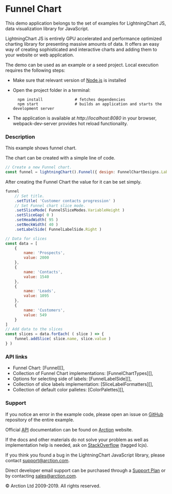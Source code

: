 # Funnel Chart

This demo application belongs to the set of examples for LightningChart JS, data visualization library for JavaScript.

LightningChart JS is entirely GPU accelerated and performance optimized charting library for presenting massive amounts of data. It offers an easy way of creating sophisticated and interactive charts and adding them to your website or web application.

The demo can be used as an example or a seed project. Local execution requires the following steps:

- Make sure that relevant version of [Node.js](https://nodejs.org/en/download/) is installed
- Open the project folder in a terminal:

        npm install              # fetches dependencies
        npm start                # builds an application and starts the development server

- The application is available at *http://localhost:8080* in your browser, webpack-dev-server provides hot reload functionality.

### Description

This example shows funnel chart.

The chart can be created with a simple line of code.

```javascript
// Create a new Funnel chart.
const funnel = lightningChart().Funnel({ design: FunnelChartDesigns.LabelsOnSides })
```

After creating the Funnel Chart the value for it can be set simply.

```javascript
funnel
    // Set title.
    .setTitle( 'Customer contacts progression' )
    // Set Funnel chart slice mode.
    .setSliceMode( FunnelSliceModes.VariableHeight )
    .setSliceGap( 0 )
    .setHeadWidth( 95 )
    .setNeckWidth( 40 )
    .setLabelSide( FunnelLabelSide.Right )

// Data for slices
const data = [
    {
        name: 'Prospects',
        value: 2000
    },
    {
        name: 'Contacts',
        value: 1540
    },
    {
        name: 'Leads',
        value: 1095
    },
    {
        name: 'Customers',
        value: 549
    }
]
// Add data to the slices
const slices = data.forEach( ( slice ) => {
    funnel.addSlice( slice.name, slice.value )
} )
```

### API links

* Funnel Chart: [Funnel][],
* Collection of Funnel Chart implementations: [FunnelChartTypes][],
* Options for selecting side of labels: [FunnelLabelSide][],
* Collection of slice labels implementation: [SliceLabelFormatters][],
* Collection of default color palletes: [ColorPalettes][],

### Support

If you notice an error in the example code, please open an issue on [GitHub][0] repository of the entire example.

Official [API][1] documentation can be found on [Arction][2] website.

If the docs and other materials do not solve your problem as well as implementation help is needed, ask on [StackOverflow][3] (tagged lcjs).

If you think you found a bug in the LightningChart JavaScript library, please contact support@arction.com.

Direct developer email support can be purchased through a [Support Plan][4] or by contacting sales@arction.com.

© Arction Ltd 2009-2019. All rights reserved.

[0]: https://github.com/Arction/
[1]: https://www.arction.com/lightningchart-js-api-documentation/
[2]: https://arction.com
[3]: https://stackoverflow.com/questions/tagged/lcjs?sort=newest
[4]: https://www.arction.com/support-services/